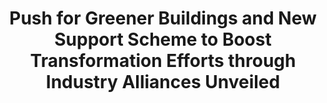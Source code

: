---
layout: post
title: "Push for Greener Buildings and New Support Scheme to Boost Transformation Efforts through Industry Alliances Unveiled"
file_url: https://www1.bca.gov.sg/about-us/news-and-publications/media-releases/2021/03/04/push-for-greener-buildings-and-new-support-scheme-to-boost-transformation-efforts-through-industry-alliances-unveiled
---